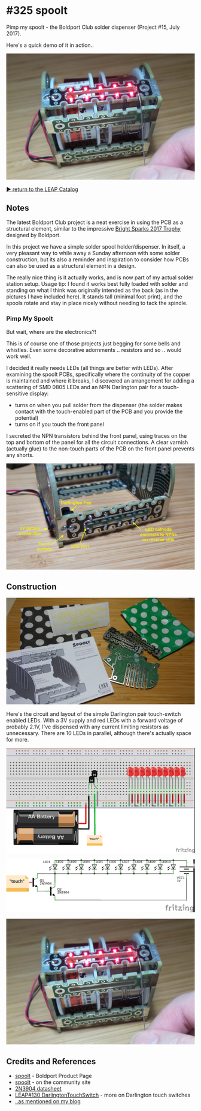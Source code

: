 # #325 spoolt

Pimp my spoolt - the Boldport Club solder dispenser (Project #15, July 2017).

Here's a quick demo of it in action..

[![Build](./assets/spoolt_build.jpg?raw=true)](http://www.youtube.com/watch?v=mSZUleERjIs)

[:arrow_forward: return to the LEAP Catalog](http://leap.tardate.com)

## Notes

The latest Boldport Club project is a neat exercise in using the PCB as a structural element, similar to the impressive
[Bright Sparks 2017 Trophy](https://www.boldport.com/blog/2017/5/13/a-case-stufy-of-designing-a-trophy-for-engineers)
designed by Boldport.

In this project we have a simple solder spool holder/dispenser. In itself, a very pleasant way to while away a Sunday afternoon
with some solder construction, but its also a reminder and inspiration to consider how PCBs can also be
used as a structural element in a design.

The really nice thing is it actually works, and is now part of my actual solder station setup.
Usage tip: I found it works best fully loaded with solder and standing on what I think was originally intended as the back
(as in the pictures I have included here). It stands tall (minimal foot print), and the spools rotate and stay in place nicely without needing to tack the spindle.

### Pimp My Spoolt

But wait, where are the electronics?!

This is of course one of those projects just begging for some bells and whistles. Even some decorative adornments .. resistors and so .. would work well.

I decided it really needs LEDs (all things are better with LEDs). After examining the spoolt PCBs,
specifically where the continuity of the copper is maintained and where it breaks,
I discovered an arrangement for adding a scattering of SMD 0805 LEDs and an NPN Darlington pair for a touch-sensitive display:

* turns on when you pull solder from the dispenser (the solder makes contact with the touch-enabled part of the PCB and you provide the potential)
* turns on if you touch the front panel


I secreted the NPN transistors behind the front panel, using traces on the top and bottom of the panel for all the circuit connections.
A clear varnish (actually glue) to the non-touch parts of the PCB on the front panel prevents any shorts.

![spoolt_circuit_detail](./assets/spoolt_circuit_detail.jpg?raw=true)

## Construction

![spoolt_parts](./assets/spoolt_parts.jpg?raw=true)

Here's the circuit and layout of the simple Darlington pair touch-switch enabled LEDs.
With a 3V supply and red LEDs with a forward voltage of probably 2.1V, I've dispensed with any current limiting resistors as unnecessary.
There are 10 LEDs in parallel, although there's actually space for more.

![Breadboard](./assets/spoolt_bb.jpg?raw=true)

![Schematic](./assets/spoolt_schematic.jpg?raw=true)

![Build](./assets/spoolt_build.jpg?raw=true)

## Credits and References
* [spoolt](https://www.boldport.com/products/spoolt/) - Boldport Product Page
* [spoolt](http://community.boldport.club/projects/p15-spoolt/) - on the community site
* [2N3904 datasheet](http://www.futurlec.com/Transistors/2N3904.shtml)
* [LEAP#130 DarlingtonTouchSwitch](../../Electronics101/DarlingtonTouchSwitch) - more on Darlington touch switches
* [..as mentioned on my blog](https://blog.tardate.com/2017/07/leap325-pimp-my-boldportclub-spoolt.html)
